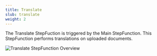 ```yaml
---
title: Translate
slub: translate
weight: 2
---
```


<!--
Copyright Amazon.com, Inc. or its affiliates. All Rights Reserved.
SPDX-License-Identifier: MIT-0
-->

The Translate StepFuction is triggered by the Main StepFunction. This StepFunction performs translations on uploaded documents.

![Translate StepFunction Overview](/diagrams/stepfunction_translate_overview.png)